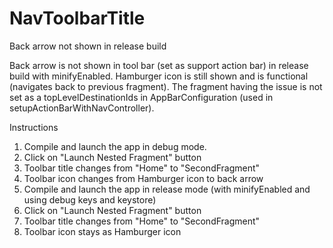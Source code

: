 # NavToolbarTitle
Back arrow not shown in release build

Back arrow is not shown in tool bar (set as support action bar) in release build with minifyEnabled.
Hamburger icon is still shown and is functional (navigates back to previous fragment).
The fragment having the issue is not set as a topLevelDestinationIds in AppBarConfiguration
(used in setupActionBarWithNavController).

Instructions

1) Compile and launch the app in debug mode.
2) Click on "Launch Nested Fragment" button
3) Toolbar title changes from "Home" to "SecondFragment"
4) Toolbar icon changes from Hamburger icon to back arrow
5) Compile and launch the app in release mode (with minifyEnabled and using debug keys and keystore)
6) Click on "Launch Nested Fragment" button
7) Toolbar title changes from "Home" to "SecondFragment"
8) Toolbar icon stays as Hamburger icon
